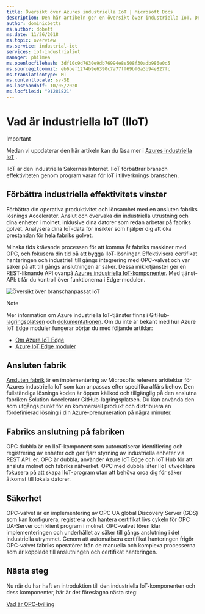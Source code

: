 ```yaml
---
title: Översikt över Azures industriella IoT | Microsoft Docs
description: Den här artikeln ger en översikt över industriella IoT. Den förklarar den anslutna fabriken, fabrikens golv anslutning och säkerhets komponenter i IIoT.
author: dominicbetts
ms.author: dobett
ms.date: 11/26/2018
ms.topic: overview
ms.service: industrial-iot
services: iot-industrialiot
manager: philmea
ms.openlocfilehash: 3df10c9d7630e9db76994e8e508f30adb986e0d5
ms.sourcegitcommit: eb6bef1274b9e6390c7a77ff69bf6a3b94e827fc
ms.translationtype: MT
ms.contentlocale: sv-SE
ms.lasthandoff: 10/05/2020
ms.locfileid: "91281821"
---
```

# <a name="what-is-industrial-iot-iiot"></a>Vad är industriella IoT (IIoT)

> [!IMPORTANT]
> Medan vi uppdaterar den här artikeln kan du läsa mer i [Azures industriella IoT](https://azure.github.io/Industrial-IoT/) .

IIoT är den industriella Sakernas Internet. IIoT förbättrar bransch effektiviteten genom program varan för IoT i tillverknings branschen. 

## <a name="improve-industrial-efficiencies"></a>Förbättra industriella effektivitets vinster

Förbättra din operativa produktivitet och lönsamhet med en ansluten fabriks lösnings Accelerator. Anslut och övervaka din industriella utrustning och dina enheter i molnet, inklusive dina datorer som redan arbetar på fabriks golvet. Analysera dina IoT-data för insikter som hjälper dig att öka prestandan för hela fabriks golvet.

Minska tids krävande processen för att komma åt fabriks maskiner med OPC, och fokusera din tid på att bygga IIoT-lösningar. Effektivisera certifikat hanteringen och industriell till gångs integrering med OPC-valvet och var säker på att till gångs anslutningen är säker. Dessa mikrotjänster ger en REST-liknande API ovanpå [Azures industriella IoT-komponenter](https://github.com/Azure/Industrial-IoT). Med tjänst-API: t får du kontroll över funktionerna i Edge-modulen. 

![Översikt över branschanpassat IoT](media/overview-iot-industrial/overview.png)

> [!NOTE]
> Mer information om Azure industriella IoT-tjänster finns i GitHub- [lagringsplatsen](https://github.com/Azure/Industrial-IoT) och [dokumentationen](https://azure.github.io/Industrial-IoT/).
Om du inte är bekant med hur Azure IoT Edge moduler fungerar börjar du med följande artiklar:
- [Om Azure IoT Edge](../iot-edge/about-iot-edge.md)
- [Azure IoT Edge moduler](../iot-edge/iot-edge-modules.md)

## <a name="connected-factory"></a>Ansluten fabrik

[Ansluten fabrik](../iot-accelerators/iot-accelerators-connected-factory-features.md) är en implementering av Microsofts referens arkitektur för Azures industriella IoT som kan anpassas efter specifika affärs behov. Den fullständiga lösnings koden är öppen källkod och tillgänglig på den anslutna fabriken Solution Accelerator GitHub-lagringsplatsen. Du kan använda den som utgångs punkt för en kommersiell produkt och distribuera en fördefinierad lösning i din Azure-prenumeration på några minuter. 

## <a name="factory-floor-connectivity"></a>Fabriks anslutning på fabriken

OPC dubbla är en IIoT-komponent som automatiserar identifiering och registrering av enheter och ger fjärr styrning av industriella enheter via REST API: er. OPC är dubbla, använder Azure IoT Edge och IoT Hub för att ansluta molnet och fabriks nätverket. OPC med dubbla låter IIoT utvecklare fokusera på att skapa IIoT-program utan att behöva oroa dig för säker åtkomst till lokala datorer.

## <a name="security"></a>Säkerhet

OPC-valvet är en implementering av OPC UA global Discovery Server (GDS) som kan konfigurera, registrera och hantera certifikat livs cykeln för OPC UA-Server och klient program i molnet. OPC-valvet fören klar implementeringen och underhållet av säker till gångs anslutning i det industriella utrymmet. Genom att automatisera certifikat hanteringen frigör OPC-valvet fabriks operatörer från de manuella och komplexa processerna som är kopplade till anslutningen och certifikat hanteringen.

## <a name="next-steps"></a>Nästa steg

Nu när du har haft en introduktion till den industriella IoT-komponenten och dess komponenter, här är det föreslagna nästa steg:

[Vad är OPC-tvilling](overview-opc-twin.md)
